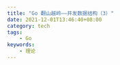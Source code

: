 ```yaml
---
title: "Go 翻山越岭——并发数据结构（3）"
date: 2021-12-01T13:46:40+08:00
category: tech
tags:
    - Go
keywords:
    - 理论
---
```



